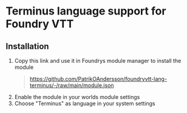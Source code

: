 # Terminus language support for Foundry VTT

## Installation

1. Copy this link and use it in Foundrys module manager to install the module
    > https://github.com/PatrikOAndersson/foundryvtt-lang-terminus/-/raw/main/module.json
2. Enable the module in your worlds module settings
3. Choose "Terminus" as language in your system settings
